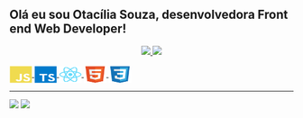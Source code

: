 
## Olá eu sou Otacília Souza, desenvolvedora Front end Web Developer!
<div align="center">
  <a href="https://github.com/OtaciliaSouza">
  <img height="180em" src="https://github-readme-stats.vercel.app/api?username=OtaciliaSouza&show_icons=true&theme=dracula&include_all_commits=true&count_private=true"/>
  <img height="180em" src="https://github-readme-stats.vercel.app/api/top-langs/?username=OtaciliaSouza&layout=compact&langs_count=7&theme=dracula"/>
</div>
<div style="display: inline_block"><br>
  <img align="center" alt="Otacilia-Js" height="30" width="40" src="https://raw.githubusercontent.com/devicons/devicon/master/icons/javascript/javascript-plain.svg">
  <img align="center" alt="Otacilia-Ts" height="30" width="40" src="https://raw.githubusercontent.com/devicons/devicon/master/icons/typescript/typescript-plain.svg">
  <img align="center" alt="Otacilia-React" height="30" width="40" src="https://raw.githubusercontent.com/devicons/devicon/master/icons/react/react-original.svg">
  <img align="center" alt="Otacilia-HTML" height="30" width="40" src="https://raw.githubusercontent.com/devicons/devicon/master/icons/html5/html5-original.svg">
  <img align="center" alt="Otacilia-CSS" height="30" width="40" src="https://raw.githubusercontent.com/devicons/devicon/master/icons/css3/css3-original.svg">
  
</div>
  
-----------------------

 
<div> 



  <a href = "mailto:contatoraotaciliatimoteo@hotmail.com.com"><img src="https://img.shields.io/badge/-hotmail-%23333?style=for-the-badge&logo=gmail&logoColor=white" target="_blank"></a>
  <a href="https://www.linkedin.com/in/Otacilia-Souza/" target="_blank"><img src="https://img.shields.io/badge/-LinkedIn-%230077B5?style=for-the-badge&logo=linkedin&logoColor=white" target="_blank"></a> 



 
</div>

  
